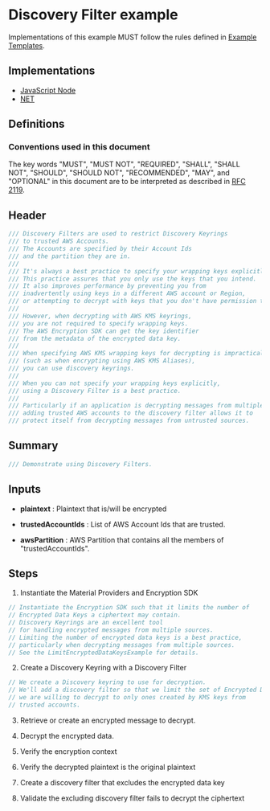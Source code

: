 [//]: # "Copyright Amazon.com Inc. or its affiliates. All Rights Reserved."
[//]: # "SPDX-License-Identifier: CC-BY-SA-4.0"

# Discovery Filter example

Implementations of this example MUST follow the rules defined in
[Example Templates](../../../examples.md#example-templates).

## Implementations

- [JavaScript Node](https://github.com/aws/aws-encryption-sdk-javascript/blob/master/modules/example-node/src/kms_filtered_discovery.ts)
- [NET](https://github.com/aws/aws-encryption-sdk-dafny/blob/mainline/aws-encryption-sdk-net/Examples/DiscoveryFilterExample.cs)

## Definitions

### Conventions used in this document

The key words
"MUST", "MUST NOT", "REQUIRED", "SHALL", "SHALL NOT",
"SHOULD", "SHOULD NOT", "RECOMMENDED", "MAY", and "OPTIONAL"
in this document are to be interpreted as described in
[RFC 2119](https://tools.ietf.org/html/rfc2119).

## Header

```c#
/// Discovery Filters are used to restrict Discovery Keyrings
/// to trusted AWS Accounts.
/// The Accounts are specified by their Account Ids
/// and the partition they are in.
///
/// It's always a best practice to specify your wrapping keys explicitly.
/// This practice assures that you only use the keys that you intend.
/// It also improves performance by preventing you from
/// inadvertently using keys in a different AWS account or Region,
/// or attempting to decrypt with keys that you don't have permission to use.
///
/// However, when decrypting with AWS KMS keyrings,
/// you are not required to specify wrapping keys.
/// The AWS Encryption SDK can get the key identifier
/// from the metadata of the encrypted data key.
///
/// When specifying AWS KMS wrapping keys for decrypting is impractical
/// (such as when encrypting using AWS KMS Aliases),
/// you can use discovery keyrings.
///
/// When you can not specify your wrapping keys explicitly,
/// using a Discovery Filter is a best practice.
///
/// Particularly if an application is decrypting messages from multiple sources,
/// adding trusted AWS accounts to the discovery filter allows it to
/// protect itself from decrypting messages from untrusted sources.
```

## Summary

```c#
/// Demonstrate using Discovery Filters.
```

## Inputs

- **plaintext** :
  Plaintext that is/will be encrypted
  
- **trustedAccountIds** :
  List of AWS Account Ids that are trusted.
  
- **awsPartition** :
  AWS Partition that contains all the members of "trustedAccountIds".
  
## Steps

1. Instantiate the Material Providers and Encryption SDK

```C#
// Instantiate the Encryption SDK such that it limits the number of
// Encrypted Data Keys a ciphertext may contain.
// Discovery Keyrings are an excellent tool
// for handling encrypted messages from multiple sources.
// Limiting the number of encrypted data keys is a best practice,
// particularly when decrypting messages from multiple sources.
// See the LimitEncryptedDataKeysExample for details.
```

2. Create a Discovery Keyring with a Discovery Filter
```c#
// We create a Discovery keyring to use for decryption.
// We'll add a discovery filter so that we limit the set of Encrypted Data Keys
// we are willing to decrypt to only ones created by KMS keys from
// trusted accounts.
```

3. Retrieve or create an encrypted message to decrypt.

4. Decrypt the encrypted data.

5. Verify the encryption context

6. Verify the decrypted plaintext is the original plaintext

7. Create a discovery filter that excludes the encrypted data key

8. Validate the excluding discovery filter fails to decrypt the ciphertext
